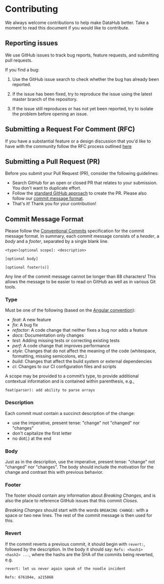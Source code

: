 # Contributing

We always welcome contributions to help make DataHub better. Take a moment to read this document if you would like to contribute.

## Reporting issues

We use GitHub issues to track bug reports, feature requests, and submitting pull requests.

If you find a bug:

1. Use the GitHub issue search to check whether the bug has already been reported.

1. If the issue has been fixed, try to reproduce the issue using the latest master branch of the repository.

1. If the issue still reproduces or has not yet been reported, try to isolate the problem before opening an issue.

## Submitting a Request For Comment (RFC)

If you have a substantial feature or a design discussion that you'd like to have with the community follow the RFC process outlined [here](./rfc.md)

## Submitting a Pull Request (PR)

Before you submit your Pull Request (PR), consider the following guidelines:

* Search GitHub for an open or closed PR that relates to your submission. You don't want to duplicate effort.
* Follow the [standard GitHub approach](https://help.github.com/en/github/collaborating-with-issues-and-pull-requests/creating-a-pull-request-from-a-fork) to create the PR. Please also follow our [commit message format](#commit-message-format).
* That's it! Thank you for your contribution!

## Commit Message Format

Please follow the [Conventional Commits](https://www.conventionalcommits.org/) specification for the commit message format. In summary, each commit message consists of a *header*, a *body* and a *footer*, separated by a single blank line.

```
<type>[optional scope]: <description>

[optional body]

[optional footer(s)]
```

Any line of the commit message cannot be longer than 88 characters! This allows the message to be easier to read on GitHub as well as in various Git tools.

### Type

Must be one of the following (based on the [Angular convention](https://github.com/angular/angular/blob/22b96b9/CONTRIBUTING.md#-commit-message-guidelines)):

* *feat*: A new feature
* *fix*: A bug fix
* *refactor*: A code change that neither fixes a bug nor adds a feature
* *docs*: Documentation only changes
* *test*: Adding missing tests or correcting existing tests
* *perf*: A code change that improves performance
* *style*: Changes that do not affect the meaning of the code (whitespace, formatting, missing semicolons, etc.)
* *build*: Changes that affect the build system or external dependencies
* *ci*: Changes to our CI configuration files and scripts

A scope may be provided to a commit’s type, to provide additional contextual information and is contained within parenthesis, e.g., 
```
feat(parser): add ability to parse arrays
```

### Description

Each commit must contain a succinct description of the change:

* use the imperative, present tense: "change" not "changed" nor "changes"
* don't capitalize the first letter
* no dot(.) at the end

### Body

Just as in the description, use the imperative, present tense: "change" not "changed" nor "changes". The body should include the motivation for the change and contrast this with previous behavior.

### Footer

The footer should contain any information about *Breaking Changes*, and is also the place to reference GitHub issues that this commit *Closes*.

*Breaking Changes* should start with the words `BREAKING CHANGE:` with a space or two new lines. The rest of the commit message is then used for this.

### Revert

If the commit reverts a previous commit, it should begin with `revert:`, followed by the description. In the body it should say: `Refs: <hash1> <hash2> ...`, where the hashs are the SHA of the commits being reverted, e.g. 

```
revert: let us never again speak of the noodle incident

Refs: 676104e, a215868
```
